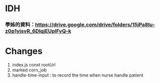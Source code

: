 # IDH

### 學姊的資料：https://drive.google.com/drive/folders/15jPa8Iu-z0p1yjsvR_6DlqjEUpIFvQ-k

# Changes
1. index.js const rootUrl 
2. marked corn_job
3. handle-time-input : to record the time when nurse handle patient
